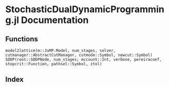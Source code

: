 # StochasticDualDynamicProgramming.jl Documentation

## Functions

```@docs
model2lattice(m::JuMP.Model, num_stages, solver, cutmanager::AbstractCutManager, cutmode::Symbol, newcut::Symbol)
SDDP(root::SDDPNode, num_stages; mccount::Int, verbose, pereiracoef, stopcrit::Function, pathsel::Symbol, ztol)
```

## Index

```@index
```
